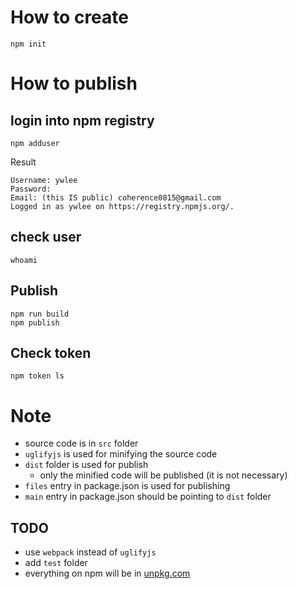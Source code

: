 # How to create
```
npm init
```

# How to publish
## login into npm registry
```
npm adduser
```

Result
```
Username: ywlee
Password: 
Email: (this IS public) coherence0815@gmail.com
Logged in as ywlee on https://registry.npmjs.org/.
```

## check user
```
whoami
```

## Publish
```
npm run build
npm publish
```

## Check token
```
npm token ls
```

# Note
* source code is in `src` folder
* `uglifyjs` is used for minifying the source code
* `dist` folder is used for publish
  * only the minified code will be published (it is not necessary)
* `files` entry in package.json is used for publishing
* `main` entry in package.json should be pointing to `dist` folder

## TODO
* use `webpack` instead of `uglifyjs`
* add `test` folder
* everything on npm will be in [unpkg.com](https://unpkg.com/libywlee@1.0.12/dist/index.min.js)


